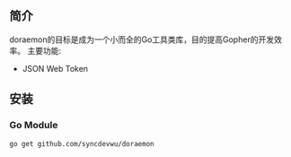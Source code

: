## 简介
doraemon的目标是成为一个小而全的Go工具类库，目的提高Gopher的开发效率。
主要功能: 
- JSON Web Token
## 安装
### Go Module
```
go get github.com/syncdevwu/doraemon
```
